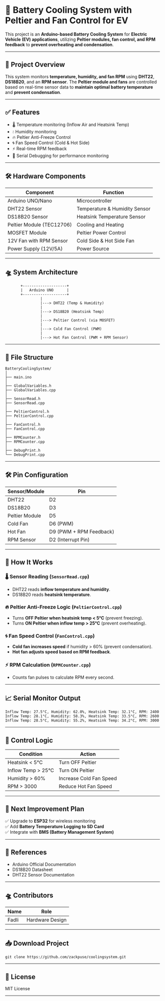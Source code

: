 # 🚗 Battery Cooling System with Peltier and Fan Control for EV

This project is an **Arduino-based Battery Cooling System** for **Electric Vehicle (EV) applications**, utilizing **Peltier modules, fan control, and RPM feedback** to **prevent overheating and condensation**.

---

## 🎯 **Project Overview**
This system monitors **temperature, humidity, and fan RPM** using **DHT22**, **DS18B20**, and an **RPM sensor**. The **Peltier module and fans** are controlled based on real-time sensor data to **maintain optimal battery temperature** and **prevent condensation**.

---

## ✅ **Features**
- 🌡️ Temperature monitoring (Inflow Air and Heatsink Temp)
- 💧 Humidity monitoring
- 🔥 Peltier Anti-Freeze Control
- 🌀 Fan Speed Control (Cold & Hot Side)
- ⚡ Real-time RPM feedback
- 📡 Serial Debugging for performance monitoring

---

## 🛠️ **Hardware Components**
| Component               | Function                         |
|----------------|----------------------------|
| Arduino UNO/Nano | Microcontroller |
| DHT22 Sensor        | Temperature & Humidity Sensor |
| DS18B20 Sensor   | Heatsink Temperature Sensor |
| Peltier Module (TEC12706) | Cooling and Heating |
| MOSFET Module       | Peltier Power Control |
| 12V Fan with RPM Sensor | Cold Side & Hot Side Fan |
| Power Supply (12V/5A) | Power Source |

---

## 🛸 **System Architecture**
```
       +--------------------+
       |   Arduino UNO      |
       +--------------------+
                |
                |---> DHT22 (Temp & Humidity)
                |
                |---> DS18B20 (Heatsink Temp)
                |
                |---> Peltier Control (via MOSFET)
                |
                |---> Cold Fan Control (PWM)
                |
                |---> Hot Fan Control (PWM + RPM Sensor)
```

---

## 📂 **File Structure**
```
BatteryCoolingSystem/
│
├── main.ino
│
├── GlobalVariables.h
├── GlobalVariables.cpp
│
├── SensorRead.h
├── SensorRead.cpp
│
├── PeltierControl.h
├── PeltierControl.cpp
│
├── FanControl.h
├── FanControl.cpp
│
├── RPMCounter.h
├── RPMCounter.cpp
│
├── DebugPrint.h
└── DebugPrint.cpp
```

---

## 🛠️ **Pin Configuration**
| Sensor/Module     | Pin |
|-----------------|-----|
| DHT22                 | D2 |
| DS18B20            | D3 |
| Peltier Module    | D5 |
| Cold Fan            | D6 (PWM) |
| Hot Fan               | D9 (PWM + RPM Feedback) |
| RPM Sensor         | D2 (Interrupt Pin) |

---

## 📝 **How It Works**
### 🌡️ Sensor Reading (`SensorRead.cpp`)
- DHT22 reads **inflow temperature and humidity**.
- DS18B20 reads **heatsink temperature**.

### 🔥 Peltier Anti-Freeze Logic (`PeltierControl.cpp`)
- Turns **OFF Peltier when heatsink temp < 5°C** (prevent freezing).
- Turns **ON Peltier when inflow temp > 25°C** (prevent overheating).

### 🌀 Fan Speed Control (`FanControl.cpp`)
- **Cold fan increases speed** if humidity > 60% (prevent condensation).
- **Hot fan adjusts speed based on RPM feedback**.

### ⚡ RPM Calculation (`RPMCounter.cpp`)
- Counts fan pulses to calculate RPM every second.

---

## 📈 **Serial Monitor Output**
```
Inflow Temp: 27.5°C, Humidity: 62.0%, Heatsink Temp: 32.1°C, RPM: 2400
Inflow Temp: 28.1°C, Humidity: 58.3%, Heatsink Temp: 33.5°C, RPM: 2600
Inflow Temp: 28.5°C, Humidity: 55.2%, Heatsink Temp: 34.2°C, RPM: 3000
```

---

## 🚀 **Control Logic**
| Condition                 | Action |
|-----------------|----------------------------|
| Heatsink < 5°C        | Turn OFF Peltier |
| Inflow Temp > 25°C | Turn ON Peltier |
| Humidity > 60%      | Increase Cold Fan Speed |
| RPM > 3000             | Reduce Hot Fan Speed |

---

## 📌 **Next Improvement Plan**
✅ Upgrade to **ESP32** for wireless monitoring  
✅ Add **Battery Temperature Logging to SD Card**  
✅ Integrate with **BMS (Battery Management System)**  

---

## 📎 **References**
- Arduino Official Documentation  
- DS18B20 Datasheet  
- DHT22 Sensor Documentation  

---

## 🛸 **Contributors**
| Name                   | Role                         |
|----------------|-------------------|
| Fadli                  | Hardware Design | Control Algorithm |


---

## 📥 **Download Project**
```
git clone https://github.com/zackpuse/coolingsystem.git
```

---

## 📃 **License**
MIT License  

---
